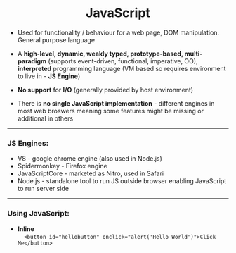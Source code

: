# <center> JavaScript </center>  

* Used for functionality / behaviour for a web page, DOM manipulation. General purpose language  

* A **high-level, dynamic, weakly typed, prototype-based, multi-paradigm** (supports event-driven, functional, imperative, OO), **interpreted** programming language (VM based so requires environment to live in - **JS Engine**)  

* **No support** for **I/O** (generally provided by host environment)  

* There is **no single JavaScript implementation** - different engines in most web broswers meaning some features might be missing or additional in others  

---  
### JS Engines:  

* V8 - google chrome engine (also used in Node.js)  
* Spidermonkey - Firefox engine  
* JavaScriptCore - marketed as Nitro, used in Safari  
* Node.js - standalone tool to run JS outside browser enabling JavaScript to run server side  

---  
### Using JavaScript:  

* **Inline**  
&emsp;`<button id="hellobutton" onclick="alert('Hello World')">Click Me</button>`  